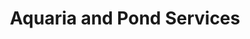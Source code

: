 ---
title: "Aquaria and Pond Services"
address: "6, Drumaknockan Rd, Hillsborough, Co. Down BT26 6QR"
tel: "028 9269 9279"
county: "Down"
category: "Zoos And Aquariums"
type: "Content"
lat: "54.423859"
lng: "-6.077294"
---